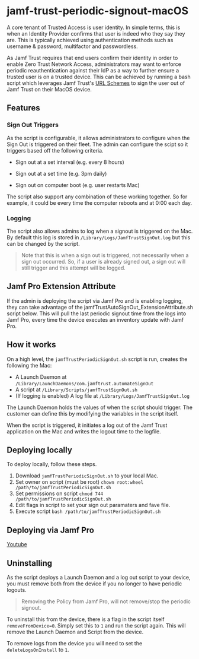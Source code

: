 # jamf-trust-periodic-signout-macOS

A core tenant of Trusted Access is user identity. In simple terms, this is when an Identity Provider confirms that user is indeed who they say they are. This is typically achieved using authentication methods such as username & password, multifactor and passwordless.

As Jamf Trust requires that end users confirm their identity in order to enable Zero Trust Network Access, administrators may want to enforce periodic reauthentication against their IdP as a way to further ensure a trusted user is on a trusted device. This can be achieved by running a bash script which leverages Jamf Trust's [URL Schemes](https://learn.jamf.com/bundle/jamf-security-documentation/page/Pushing_the_App.html#ariaid-title7) to sign the user out of Jamf Trust on their MacOS device.

## Features

### Sign Out Triggers

As the script is configurable, it allows administrators to configure when the Sign Out is triggered on their fleet. The admin can configure the scipt so it triggers based off the following criteria.

- Sign out at a set interval (e.g. every 8 hours)

- Sign out at a set time (e.g. 3pm daily)

- Sign out on computer boot (e.g. user restarts Mac)

The script also support any combination of these working together. So for example, it could be every time the computer reboots and at 0:00 each day.

### Logging

The script also allows admins to log when a signout is triggered on the Mac. By default this log is stored in `/Library/Logs/JamfTrustSignOut.log` but this can be changed by the script.

> Note that this is when a sign out is triggered, not necessarily when a sign out occurred. So, if a user is already signed out, a sign out will still trigger and this attempt will be logged.

## Jamf Pro Extension Attribute

If the admin is deploying the script via Jamf Pro and is enabling logging, they can take advantage of the jamfTrustAutoSignOut_ExtensionAttribute.sh script below. This will pull the last periodic signout time from the logs into Jamf Pro, every time the device executes an inventory update with Jamf Pro.

## How it works

On a high level, the `jamfTrustPeriodicSignOut.sh` script is run, creates the following the Mac:

- A Launch Daemon at `/Library/LaunchDaemons/com.jamftrust.automateSignOut`
- A script at `/Library/Scripts/jamfTrustSignOut.sh`
- (If logging is enabled) A log file at `/Library/Logs/JamfTrustSignOut.log`

The Launch Daemon holds the values of when the script should trigger. The customer can define this by modifying the variables in the script itself.

When the script is triggered, it initiates a log out of the Jamf Trust application on the Mac and writes the logout time to the logfile.

## Deploying locally

To deploy locally, follow these steps. 

1. Download `jamfTrustPeriodicSignOut.sh` to your local Mac.
2. Set owner on script (must be root) `chown root:wheel /path/to/jamfTrustPeriodicSignOut.sh`
3. Set permissions on script `chmod 744 /path/to/jamfTrustPeriodicSignOut.sh`
4. Edit flags in script to set your sign out paramaters and fave file.
5. Execute script `bash /path/to/jamfTrustPeriodicSignOut.sh`

## Deploying via Jamf Pro

[Youtube](https://youtube.com)

## Uninstalling

As the script deploys a Launch Daemon and a log out script to your device, you must remove both from the device if you no longer to have periodic logouts.

> Removing the Policy from Jamf Pro, will not remove/stop the periodic signout.

To uninstall this from the device, there is a flag in the script itself `removeFromDevice=0`. Simply set this to `1` and run the script again. This will remove the Launch Daemon and Script from the device.

To remove logs from the device you will need to set the `deleteLogsOnInstall` to `1`.
